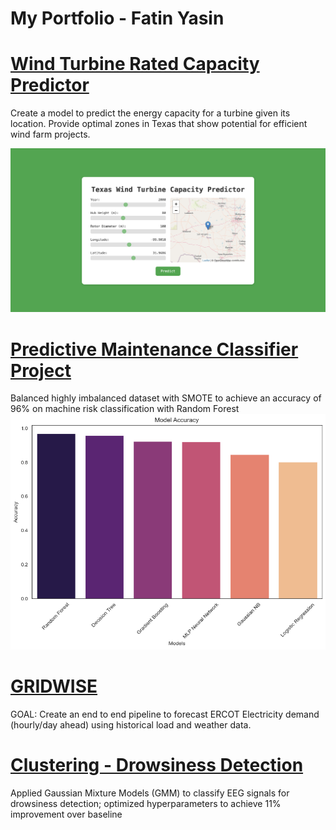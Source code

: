 # My Portfolio - Fatin Yasin

# [Wind Turbine Rated Capacity Predictor](https://github.com/fatinys/windturbine-optimization)
Create a model to predict the energy capacity for a turbine given its location.
Provide optimal zones in Texas that show potential for efficient wind farm projects.

![alt text](Images/app.png)

# [Predictive Maintenance Classifier Project](https://github.com/fatinys/Predictive-Mainenance)
Balanced highly imbalanced dataset with SMOTE to achieve an accuracy of 96% on machine risk classification with Random Forest
![alt text](Images/modelaccuracy.png)


# [GRIDWISE](https://github.com/fatinys/gridwise)
GOAL: Create an end to end pipeline to forecast ERCOT Electricity demand (hourly/day ahead) using historical load and weather data.



# [Clustering - Drowsiness Detection](https://github.com/fatinys/FY_portfolio/blob/c2abbfc91f4c903e216db5b26acabacb0e244988/Final%20Project_%20GMM.pdf)
Applied Gaussian Mixture Models (GMM) to classify EEG signals for drowsiness detection; optimized hyperparameters to achieve 11% improvement over baseline
